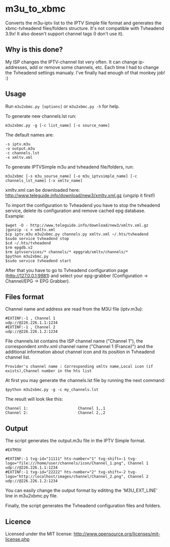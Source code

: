 m3u_to_xbmc
===========

Converts the m3u-iptv list to the IPTV Simple file format and generates the xbmc-tvheadend files/folders structure.
It's not compatible with Tvheadend 3.9x! It also doesn't support channel tags (I don't use it).

Why is this done?
-----------------

My ISP changes the IPTV-channel list very often. It can change ip-addresses, add or remove some channels, etc.
Each time I had to change the Tvheadend settings manualy. I've finally had enough of that monkey job! :)

Usage
-----

Run ``m3u2xbmc.py [options]`` or ``m3u2xbmc.py -h`` for help.

To generate new channels.lst run: 
    
    m3u2xbmc.py -g [-c list_name] [-s source_name] 

The default names are:
    
    -s iptv.m3u
    -o output.m3u
    -c channels.lst
    -x xmltv.xml

To generate IPTVSimple m3u and tvheadend file/folders, run:
    
    m3u2xbmc [-s m3u_sourse_name] [-o m3u_iptvsimple_name] [-c channels_lst_name] [-x xmltv_name]

xmltv.xml can be downloaded here: http://www.teleguide.info/download/new3/xmltv.xml.gz (ungzip it first!)

To import the configuration to Tvheadend you have to stop the tvheadend service, delete its configuration and remove cached epg database.
Example:

    $wget -O - http://www.teleguide.info/download/new3/xmltv.xml.gz |gunzip -c > xmltv.xml
    $cp iptv.m3u m3u2xbmc.py channels.py xmltv.xml ~/.hts/tvheadend
    $sudo service tvheadend stop
    $cd ~/.hts/tvheadend
    $rm epgdb.v2
    $rm iptvservices/* channels/* epggrab/xmltv/channels/*
    $python m3u2xbmc.py
    $sudo service tvheadend start

After that you have to go to Tvheadend configuration page (http://127.0.0.1:9981) and select your epg-grabber
(Configuration -> Channel/EPG -> EPG Grabber).

Files format
------------

Channel name and address are read from the M3U file (iptv.m3u):

    #EXTINF:-1 , Channel 1
    udp://@226.226.1.1:1234
    #EXTINF:-1 , Channel 2
    udp://@226.226.1.2:1234

File channels.lst contains the ISP channel name ("Channel 1"), the correspondent xmltv.xml channel name ("Channel 1 (France)") and the additional
information about channel icon and its position in Tvheadend channel list.

    Provider's channel name : Corresponding xmltv name,Local icon (if exists),Channel number in the hts list

At first you may generate the channels.lst file by running the next command:
    
    $python m3u2xbmc.py -g -c my_channels.lst

The result will look like this:
    
    Channel 1:                      Channel 1,,1
    Channel 2:                      Channel 2,,2

Output
------

The script generates the output.m3u file in the IPTV Simple format. 

    #EXTM3U

    #EXTINF:-1 tvg-id="11111" hts-number="1" tvg-shift=-1 tvg-logo="file:///home/user/channels/icon/Channel_1.png", Channel 1
    udp://@226.226.1.1:1234
    #EXTINF:-1 tvg-id="22222" hts-number="2" tvg-shift=-2 tvg-logo="http://localhost/images/channel/Channel_2.png", Channel 2
    udp://@226.226.1.2:1234

You can easily change the output format by edititng the 'M3U_EXT_LINE' line in m3u2xbmc.py file.

Finally, the script generates the Tvheadend configuration files and folders.

Licence
-------

Licensed under the MIT license: http://www.opensource.org/licenses/mit-license.php
